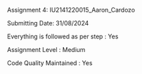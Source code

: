 Assignment 4: IU2141220015_Aaron_Cardozo

Submitting Date: 31/08/2024

Everything is followed as per step : Yes

Assignment Level : Medium

Code Quality Maintained : Yes
